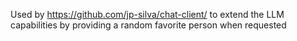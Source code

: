 Used by https://github.com/jp-silva/chat-client/ to extend the LLM capabilities by providing a random favorite person when requested
